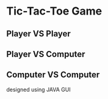 # Tic-Tac-Toe Game

## Player VS Player
## Player VS Computer
## Computer VS Computer

designed using JAVA GUI
